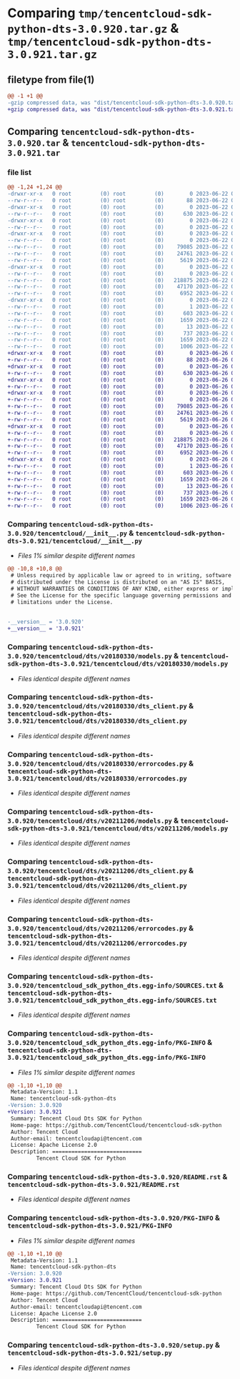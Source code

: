 # Comparing `tmp/tencentcloud-sdk-python-dts-3.0.920.tar.gz` & `tmp/tencentcloud-sdk-python-dts-3.0.921.tar.gz`

## filetype from file(1)

```diff
@@ -1 +1 @@
-gzip compressed data, was "dist/tencentcloud-sdk-python-dts-3.0.920.tar", last modified: Thu Jun 22 00:23:01 2023, max compression
+gzip compressed data, was "dist/tencentcloud-sdk-python-dts-3.0.921.tar", last modified: Mon Jun 26 00:23:16 2023, max compression
```

## Comparing `tencentcloud-sdk-python-dts-3.0.920.tar` & `tencentcloud-sdk-python-dts-3.0.921.tar`

### file list

```diff
@@ -1,24 +1,24 @@
-drwxr-xr-x   0 root         (0) root         (0)        0 2023-06-22 00:23:01.000000 tencentcloud-sdk-python-dts-3.0.920/
--rw-r--r--   0 root         (0) root         (0)       88 2023-06-22 00:23:01.000000 tencentcloud-sdk-python-dts-3.0.920/setup.cfg
-drwxr-xr-x   0 root         (0) root         (0)        0 2023-06-22 00:23:01.000000 tencentcloud-sdk-python-dts-3.0.920/tencentcloud/
--rw-r--r--   0 root         (0) root         (0)      630 2023-06-22 00:23:01.000000 tencentcloud-sdk-python-dts-3.0.920/tencentcloud/__init__.py
-drwxr-xr-x   0 root         (0) root         (0)        0 2023-06-22 00:23:01.000000 tencentcloud-sdk-python-dts-3.0.920/tencentcloud/dts/
--rw-r--r--   0 root         (0) root         (0)        0 2023-06-22 00:23:01.000000 tencentcloud-sdk-python-dts-3.0.920/tencentcloud/dts/__init__.py
-drwxr-xr-x   0 root         (0) root         (0)        0 2023-06-22 00:23:01.000000 tencentcloud-sdk-python-dts-3.0.920/tencentcloud/dts/v20180330/
--rw-r--r--   0 root         (0) root         (0)        0 2023-06-22 00:23:01.000000 tencentcloud-sdk-python-dts-3.0.920/tencentcloud/dts/v20180330/__init__.py
--rw-r--r--   0 root         (0) root         (0)    79085 2023-06-22 00:23:01.000000 tencentcloud-sdk-python-dts-3.0.920/tencentcloud/dts/v20180330/models.py
--rw-r--r--   0 root         (0) root         (0)    24761 2023-06-22 00:23:01.000000 tencentcloud-sdk-python-dts-3.0.920/tencentcloud/dts/v20180330/dts_client.py
--rw-r--r--   0 root         (0) root         (0)     5619 2023-06-22 00:23:01.000000 tencentcloud-sdk-python-dts-3.0.920/tencentcloud/dts/v20180330/errorcodes.py
-drwxr-xr-x   0 root         (0) root         (0)        0 2023-06-22 00:23:01.000000 tencentcloud-sdk-python-dts-3.0.920/tencentcloud/dts/v20211206/
--rw-r--r--   0 root         (0) root         (0)        0 2023-06-22 00:23:01.000000 tencentcloud-sdk-python-dts-3.0.920/tencentcloud/dts/v20211206/__init__.py
--rw-r--r--   0 root         (0) root         (0)   218875 2023-06-22 00:23:01.000000 tencentcloud-sdk-python-dts-3.0.920/tencentcloud/dts/v20211206/models.py
--rw-r--r--   0 root         (0) root         (0)    47170 2023-06-22 00:23:01.000000 tencentcloud-sdk-python-dts-3.0.920/tencentcloud/dts/v20211206/dts_client.py
--rw-r--r--   0 root         (0) root         (0)     6952 2023-06-22 00:23:01.000000 tencentcloud-sdk-python-dts-3.0.920/tencentcloud/dts/v20211206/errorcodes.py
-drwxr-xr-x   0 root         (0) root         (0)        0 2023-06-22 00:23:01.000000 tencentcloud-sdk-python-dts-3.0.920/tencentcloud_sdk_python_dts.egg-info/
--rw-r--r--   0 root         (0) root         (0)        1 2023-06-22 00:23:01.000000 tencentcloud-sdk-python-dts-3.0.920/tencentcloud_sdk_python_dts.egg-info/dependency_links.txt
--rw-r--r--   0 root         (0) root         (0)      603 2023-06-22 00:23:01.000000 tencentcloud-sdk-python-dts-3.0.920/tencentcloud_sdk_python_dts.egg-info/SOURCES.txt
--rw-r--r--   0 root         (0) root         (0)     1659 2023-06-22 00:23:01.000000 tencentcloud-sdk-python-dts-3.0.920/tencentcloud_sdk_python_dts.egg-info/PKG-INFO
--rw-r--r--   0 root         (0) root         (0)       13 2023-06-22 00:23:01.000000 tencentcloud-sdk-python-dts-3.0.920/tencentcloud_sdk_python_dts.egg-info/top_level.txt
--rw-r--r--   0 root         (0) root         (0)      737 2023-06-22 00:23:01.000000 tencentcloud-sdk-python-dts-3.0.920/README.rst
--rw-r--r--   0 root         (0) root         (0)     1659 2023-06-22 00:23:01.000000 tencentcloud-sdk-python-dts-3.0.920/PKG-INFO
--rw-r--r--   0 root         (0) root         (0)     1006 2023-06-22 00:23:01.000000 tencentcloud-sdk-python-dts-3.0.920/setup.py
+drwxr-xr-x   0 root         (0) root         (0)        0 2023-06-26 00:23:16.000000 tencentcloud-sdk-python-dts-3.0.921/
+-rw-r--r--   0 root         (0) root         (0)       88 2023-06-26 00:23:16.000000 tencentcloud-sdk-python-dts-3.0.921/setup.cfg
+drwxr-xr-x   0 root         (0) root         (0)        0 2023-06-26 00:23:16.000000 tencentcloud-sdk-python-dts-3.0.921/tencentcloud/
+-rw-r--r--   0 root         (0) root         (0)      630 2023-06-26 00:23:16.000000 tencentcloud-sdk-python-dts-3.0.921/tencentcloud/__init__.py
+drwxr-xr-x   0 root         (0) root         (0)        0 2023-06-26 00:23:16.000000 tencentcloud-sdk-python-dts-3.0.921/tencentcloud/dts/
+-rw-r--r--   0 root         (0) root         (0)        0 2023-06-26 00:23:16.000000 tencentcloud-sdk-python-dts-3.0.921/tencentcloud/dts/__init__.py
+drwxr-xr-x   0 root         (0) root         (0)        0 2023-06-26 00:23:16.000000 tencentcloud-sdk-python-dts-3.0.921/tencentcloud/dts/v20180330/
+-rw-r--r--   0 root         (0) root         (0)        0 2023-06-26 00:23:16.000000 tencentcloud-sdk-python-dts-3.0.921/tencentcloud/dts/v20180330/__init__.py
+-rw-r--r--   0 root         (0) root         (0)    79085 2023-06-26 00:23:16.000000 tencentcloud-sdk-python-dts-3.0.921/tencentcloud/dts/v20180330/models.py
+-rw-r--r--   0 root         (0) root         (0)    24761 2023-06-26 00:23:16.000000 tencentcloud-sdk-python-dts-3.0.921/tencentcloud/dts/v20180330/dts_client.py
+-rw-r--r--   0 root         (0) root         (0)     5619 2023-06-26 00:23:16.000000 tencentcloud-sdk-python-dts-3.0.921/tencentcloud/dts/v20180330/errorcodes.py
+drwxr-xr-x   0 root         (0) root         (0)        0 2023-06-26 00:23:16.000000 tencentcloud-sdk-python-dts-3.0.921/tencentcloud/dts/v20211206/
+-rw-r--r--   0 root         (0) root         (0)        0 2023-06-26 00:23:16.000000 tencentcloud-sdk-python-dts-3.0.921/tencentcloud/dts/v20211206/__init__.py
+-rw-r--r--   0 root         (0) root         (0)   218875 2023-06-26 00:23:16.000000 tencentcloud-sdk-python-dts-3.0.921/tencentcloud/dts/v20211206/models.py
+-rw-r--r--   0 root         (0) root         (0)    47170 2023-06-26 00:23:16.000000 tencentcloud-sdk-python-dts-3.0.921/tencentcloud/dts/v20211206/dts_client.py
+-rw-r--r--   0 root         (0) root         (0)     6952 2023-06-26 00:23:16.000000 tencentcloud-sdk-python-dts-3.0.921/tencentcloud/dts/v20211206/errorcodes.py
+drwxr-xr-x   0 root         (0) root         (0)        0 2023-06-26 00:23:16.000000 tencentcloud-sdk-python-dts-3.0.921/tencentcloud_sdk_python_dts.egg-info/
+-rw-r--r--   0 root         (0) root         (0)        1 2023-06-26 00:23:16.000000 tencentcloud-sdk-python-dts-3.0.921/tencentcloud_sdk_python_dts.egg-info/dependency_links.txt
+-rw-r--r--   0 root         (0) root         (0)      603 2023-06-26 00:23:16.000000 tencentcloud-sdk-python-dts-3.0.921/tencentcloud_sdk_python_dts.egg-info/SOURCES.txt
+-rw-r--r--   0 root         (0) root         (0)     1659 2023-06-26 00:23:16.000000 tencentcloud-sdk-python-dts-3.0.921/tencentcloud_sdk_python_dts.egg-info/PKG-INFO
+-rw-r--r--   0 root         (0) root         (0)       13 2023-06-26 00:23:16.000000 tencentcloud-sdk-python-dts-3.0.921/tencentcloud_sdk_python_dts.egg-info/top_level.txt
+-rw-r--r--   0 root         (0) root         (0)      737 2023-06-26 00:23:16.000000 tencentcloud-sdk-python-dts-3.0.921/README.rst
+-rw-r--r--   0 root         (0) root         (0)     1659 2023-06-26 00:23:16.000000 tencentcloud-sdk-python-dts-3.0.921/PKG-INFO
+-rw-r--r--   0 root         (0) root         (0)     1006 2023-06-26 00:23:16.000000 tencentcloud-sdk-python-dts-3.0.921/setup.py
```

### Comparing `tencentcloud-sdk-python-dts-3.0.920/tencentcloud/__init__.py` & `tencentcloud-sdk-python-dts-3.0.921/tencentcloud/__init__.py`

 * *Files 1% similar despite different names*

```diff
@@ -10,8 +10,8 @@
 # Unless required by applicable law or agreed to in writing, software
 # distributed under the License is distributed on an "AS IS" BASIS,
 # WITHOUT WARRANTIES OR CONDITIONS OF ANY KIND, either express or implied.
 # See the License for the specific language governing permissions and
 # limitations under the License.
 
 
-__version__ = '3.0.920'
+__version__ = '3.0.921'
```

### Comparing `tencentcloud-sdk-python-dts-3.0.920/tencentcloud/dts/v20180330/models.py` & `tencentcloud-sdk-python-dts-3.0.921/tencentcloud/dts/v20180330/models.py`

 * *Files identical despite different names*

### Comparing `tencentcloud-sdk-python-dts-3.0.920/tencentcloud/dts/v20180330/dts_client.py` & `tencentcloud-sdk-python-dts-3.0.921/tencentcloud/dts/v20180330/dts_client.py`

 * *Files identical despite different names*

### Comparing `tencentcloud-sdk-python-dts-3.0.920/tencentcloud/dts/v20180330/errorcodes.py` & `tencentcloud-sdk-python-dts-3.0.921/tencentcloud/dts/v20180330/errorcodes.py`

 * *Files identical despite different names*

### Comparing `tencentcloud-sdk-python-dts-3.0.920/tencentcloud/dts/v20211206/models.py` & `tencentcloud-sdk-python-dts-3.0.921/tencentcloud/dts/v20211206/models.py`

 * *Files identical despite different names*

### Comparing `tencentcloud-sdk-python-dts-3.0.920/tencentcloud/dts/v20211206/dts_client.py` & `tencentcloud-sdk-python-dts-3.0.921/tencentcloud/dts/v20211206/dts_client.py`

 * *Files identical despite different names*

### Comparing `tencentcloud-sdk-python-dts-3.0.920/tencentcloud/dts/v20211206/errorcodes.py` & `tencentcloud-sdk-python-dts-3.0.921/tencentcloud/dts/v20211206/errorcodes.py`

 * *Files identical despite different names*

### Comparing `tencentcloud-sdk-python-dts-3.0.920/tencentcloud_sdk_python_dts.egg-info/SOURCES.txt` & `tencentcloud-sdk-python-dts-3.0.921/tencentcloud_sdk_python_dts.egg-info/SOURCES.txt`

 * *Files identical despite different names*

### Comparing `tencentcloud-sdk-python-dts-3.0.920/tencentcloud_sdk_python_dts.egg-info/PKG-INFO` & `tencentcloud-sdk-python-dts-3.0.921/tencentcloud_sdk_python_dts.egg-info/PKG-INFO`

 * *Files 1% similar despite different names*

```diff
@@ -1,10 +1,10 @@
 Metadata-Version: 1.1
 Name: tencentcloud-sdk-python-dts
-Version: 3.0.920
+Version: 3.0.921
 Summary: Tencent Cloud Dts SDK for Python
 Home-page: https://github.com/TencentCloud/tencentcloud-sdk-python
 Author: Tencent Cloud
 Author-email: tencentcloudapi@tencent.com
 License: Apache License 2.0
 Description: ============================
         Tencent Cloud SDK for Python
```

### Comparing `tencentcloud-sdk-python-dts-3.0.920/README.rst` & `tencentcloud-sdk-python-dts-3.0.921/README.rst`

 * *Files identical despite different names*

### Comparing `tencentcloud-sdk-python-dts-3.0.920/PKG-INFO` & `tencentcloud-sdk-python-dts-3.0.921/PKG-INFO`

 * *Files 1% similar despite different names*

```diff
@@ -1,10 +1,10 @@
 Metadata-Version: 1.1
 Name: tencentcloud-sdk-python-dts
-Version: 3.0.920
+Version: 3.0.921
 Summary: Tencent Cloud Dts SDK for Python
 Home-page: https://github.com/TencentCloud/tencentcloud-sdk-python
 Author: Tencent Cloud
 Author-email: tencentcloudapi@tencent.com
 License: Apache License 2.0
 Description: ============================
         Tencent Cloud SDK for Python
```

### Comparing `tencentcloud-sdk-python-dts-3.0.920/setup.py` & `tencentcloud-sdk-python-dts-3.0.921/setup.py`

 * *Files identical despite different names*

